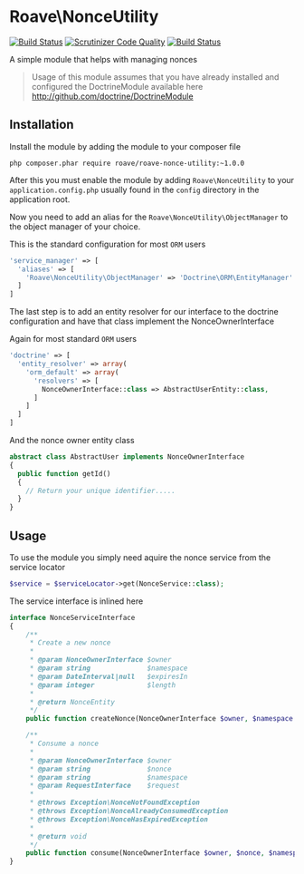 # Roave\NonceUtility
[![Build Status](https://travis-ci.org/Roave/NonceUtility.svg)](https://travis-ci.org/Roave/NonceUtility)
[![Scrutinizer Code Quality](https://scrutinizer-ci.com/g/Roave/NonceUtility/badges/quality-score.png?s=fb98249a8f4b452b399bc0696f155bed8441cc80)](https://scrutinizer-ci.com/g/Roave/NonceUtility/)
[![Build Status](https://scrutinizer-ci.com/g/Roave/NonceUtility/badges/build.png?b=master)](https://scrutinizer-ci.com/g/Roave/NonceUtility/build-status/master)

A simple module that helps with managing nonces

> Usage of this module assumes that you have already installed and configured
> the DoctrineModule available here http://github.com/doctrine/DoctrineModule

## Installation

Install the module by adding the module to your composer file
```
php composer.phar require roave/roave-nonce-utility:~1.0.0
```

After this you must enable the module by adding `Roave\NonceUtility` to your
`application.config.php` usually found in the `config` directory in the application
root.

Now you need to add an alias for the `Roave\NonceUtility\ObjectManager` to
the object manager of your choice.

This is the standard configuration for most `ORM` users
```php
'service_manager' => [
  'aliases' => [
    'Roave\NonceUtility\ObjectManager' => 'Doctrine\ORM\EntityManager'
  ]
]
```

The last step is to add an entity resolver for our interface to the doctrine
configuration and have that class implement the NonceOwnerInterface

Again for most standard `ORM` users
```php
'doctrine' => [
  'entity_resolver' => array(
    'orm_default' => array(
      'resolvers' => [
        NonceOwnerInterface::class => AbstractUserEntity::class,
      ]
    ]
  ]
]
```

And the nonce owner entity class
```php
abstract class AbstractUser implements NonceOwnerInterface
{
  public function getId()
  {
    // Return your unique identifier.....
  }
}
```

## Usage

To use the module you simply need aquire the nonce service from the service locator

```php
$service = $serviceLocator->get(NonceService::class);
```

The service interface is inlined here
```php
interface NonceServiceInterface
{
    /**
     * Create a new nonce
     *
     * @param NonceOwnerInterface $owner
     * @param string              $namespace
     * @param DateInterval|null   $expiresIn
     * @param integer             $length
     *
     * @return NonceEntity
     */
    public function createNonce(NonceOwnerInterface $owner, $namespace = 'default', DateInterval $expiresIn = null, $length = 10);

    /**
     * Consume a nonce
     *
     * @param NonceOwnerInterface $owner
     * @param string              $nonce
     * @param string              $namespace
     * @param RequestInterface    $request
     *
     * @throws Exception\NonceNotFoundException
     * @throws Exception\NonceAlreadyConsumedException
     * @throws Exception\NonceHasExpiredException
     *
     * @return void
     */
    public function consume(NonceOwnerInterface $owner, $nonce, $namespace = 'default', RequestInterface $request = null);
}
```
